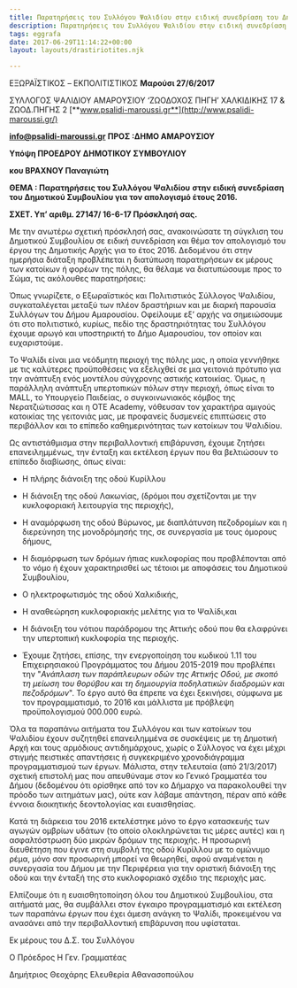 ```yaml
---
title: Παρατηρήσεις του Συλλόγου Ψαλιδίου στην ειδική συνεδρίαση του Δημοτικού Συμβουλίου για τον απολογισμό έτους 2016.
description: Παρατηρήσεις του Συλλόγου Ψαλιδίου στην ειδική συνεδρίαση του Δημοτικού Συμβουλίου για τον απολογισμό έτους 2016.
tags: eggrafa
date: 2017-06-29T11:14:22+00:00
layout: layouts/drastiriotites.njk

---
```


<!-- excerpt -->

ΕΞΩΡΑΪΣΤΙΚΟΣ – EKΠΟΛΙΤΙΣΤΙΚΟΣ **Μαρούσι 27/6/2017**

ΣΥΛΛΟΓΟΣ ΨΑΛΙΔΙΟΥ ΑΜΑΡΟΥΣΙΟΥ ‘ΖΩΟΔΟΧΟΣ ΠΗΓΗ’ ΧΑΛΚΙΔΙΚΗΣ 17 &amp; ΖΩΟΔ.ΠΗΓΗΣ 2 [**www.psalidi-maroussi.gr**](http://www.psalidi-maroussi.gr/)

[**info@psalidi-maroussi.gr**](mailto:info@psalidi-maroussi.gr) **ΠΡΟΣ :ΔΗΜΟ ΑΜΑΡΟΥΣΙΟΥ**

**Υπόψη ΠΡΟΕΔΡΟΥ ΔΗΜΟΤΙΚΟΥ ΣΥΜΒΟΥΛΙΟΥ**

**κου ΒΡΑΧΝΟΥ Παναγιώτη**

**ΘΕΜΑ : Παρατηρήσεις του Συλλόγου Ψαλιδίου** **στην ειδική συνεδρίαση του Δημοτικού Συμβουλίου για τον απολογισμό έτους 2016.**

**ΣΧΕΤ. Υπ’ αριθμ. 27147/ 16-6-17 Πρόσκλησή σας.**

Με την ανωτέρω σχετική πρόσκλησή σας, ανακοινώσατε τη σύγκλιση του Δημοτικού Συμβουλίου σε ειδική συνεδρίαση και θέμα τον απολογισμό του έργου της Δημοτικής Αρχής για το έτος 2016. Δεδομένου ότι στην ημερήσια διάταξη προβλέπεται η διατύπωση παρατηρήσεων εκ μέρους των κατοίκων ή φορέων της πόλης, θα θέλαμε να διατυπώσουμε προς το Σώμα, τις ακόλουθες παρατηρήσεις:

Όπως γνωρίζετε, ο Εξωραϊστικός και Πολιτιστικός Σύλλογος Ψαλιδίου, συγκαταλέγεται μεταξύ των πλέον δραστήριων και με διαρκή παρουσία Συλλόγων του Δήμου Αμαρουσίου. Οφείλουμε εξ’ αρχής να σημειώσουμε ότι στο πολιτιστικό, κυρίως, πεδίο της δραστηριότητας του Συλλόγου έχουμε αρωγό και υποστηρικτή το Δήμο Αμαρουσίου, τον οποίον και ευχαριστούμε.

Το Ψαλίδι είναι μια νεόδμητη περιοχή της πόλης μας, η οποία γεννήθηκε με τις καλύτερες προϋποθέσεις να εξελιχθεί σε μια γειτονιά πρότυπο για την ανάπτυξη ενός μοντέλου σύγχρονης αστικής κατοικίας. Όμως, η παράλληλη ανάπτυξη υπερτοπικών πόλων στην περιοχή, όπως είναι το MALL, το Υπουργείο Παιδείας, ο συγκοινωνιακός κόμβος της Νερατζιώτισσας και η ΟΤΕ Academy, νόθευσαν τον χαρακτήρα αμιγούς κατοικίας της γειτονιάς μας, με προφανείς δυσμενείς επιπτώσεις στο περιβάλλον και το επίπεδο καθημερινότητας των κατοίκων του Ψαλιδίου.

Ως αντιστάθμισμα στην περιβαλλοντική επιβάρυνση, έχουμε ζητήσει επανειλημμένως, την ένταξη και εκτέλεση έργων που θα βελτιώσουν το επίπεδο διαβίωσης, όπως είναι:

- Η πλήρης διάνοιξη της οδού Κυρίλλου
- Η διάνοιξη της οδού Λακωνίας, (δρόμοι που σχετίζονται με την κυκλοφοριακή λειτουργία της περιοχής),
- Η αναμόρφωση της οδού Βύρωνος, με διαπλάτυνση πεζοδρομίων και η διερεύνηση της μονοδρόμησής της, σε συνεργασία με τους όμορους δήμους,
- Η διαμόρφωση των δρόμων ήπιας κυκλοφορίας που προβλέπονται από το νόμο ή έχουν χαρακτηρισθεί ως τέτοιοι με αποφάσεις του Δημοτικού Συμβουλίου,
- Ο ηλεκτροφωτισμός της οδού Χαλκιδικής,
- Η αναθεώρηση κυκλοφοριακής μελέτης για το Ψαλίδι,και
- Η διάνοιξη του νότιου παράδρομου της Αττικής οδού που θα ελαφρύνει την υπερτοπική κυκλοφορία της περιοχής.

- Έχουμε ζητήσει, επίσης, την ενεργοποίηση του κωδικού 1.11 του Επιχειρησιακού Προγράμματος του Δήμου 2015-2019 που προβλέπει την "_Ανάπλαση των παράπλευρων οδών της Αττικής Οδού, με σκοπό τη μείωση του θορύβου και τη δημιουργία ποδηλατικών διαδρομών και πεζοδρόμων_". Το έργο αυτό θα έπρεπε να έχει ξεκινήσει, σύμφωνα με τον προγραμματισμό, το 2016 και μάλλιστα με πρόβλεψη προϋπολογισμού 000.000 ευρώ.

Όλα τα παραπάνω αιτήματα του Συλλόγου και των κατοίκων του Ψαλιδίου έχουν συζητηθεί επανειλημμένα σε συσκέψεις με τη Δημοτική Αρχή και τους αρμόδιους αντιδημάρχους, χωρίς ο Σύλλογος να έχει μέχρι στιγμής πειστικές απαντήσεις ή συγκεκριμένο χρονοδιάγραμμα προγραμματισμού των έργων. Μάλιστα, στην τελευταία (από 21/3/2017) σχετική επιστολή μας που απευθύναμε στον κο Γενικό Γραμματέα του Δήμου (δεδομένου ότι ορίσθηκε από τον κο Δήμαρχο να παρακολουθεί την πρόοδο των αιτημάτων μας), ούτε καν λάβαμε απάντηση, πέραν από κάθε έννοια διοικητικής δεοντολογίας και ευαισθησίας.

Κατά τη διάρκεια του 2016 εκτελέστηκε μόνο το έργο κατασκευής των αγωγών ομβρίων υδάτων (το οποίο ολοκληρώνεται τις μέρες αυτές) και η ασφαλτόστρωση δύο μικρών δρόμων της περιοχής. Η προσωρινή διευθέτηση που έγινε στη συμβολή της οδού Κυρίλλου με το ομώνυμο ρέμα, μόνο σαν προσωρινή μπορεί να θεωρηθεί, αφού αναμένεται η συνεργασία του Δήμου με την Περιφέρεια για την οριστική διάνοιξη της οδού και την ένταξή της στο κυκλοφοριακό σχέδιο της περιοχής μας.

Ελπίζουμε ότι η ευαισθητοποίηση όλου του Δημοτικού Συμβουλίου, στα αιτήματά μας, θα συμβάλλει στον έγκαιρο προγραμματισμό και εκτέλεση των παραπάνω έργων που έχει άμεση ανάγκη το Ψαλίδι, προκειμένου να ανασάνει από την περιβαλλοντική επιβάρυνση που υφίσταται.

Εκ μέρους του Δ.Σ. του Συλλόγου

Ο Πρόεδρος Η Γεν. Γραμματέας

Δημήτριος Θεοχάρης Ελευθερία Αθανασοπούλου

